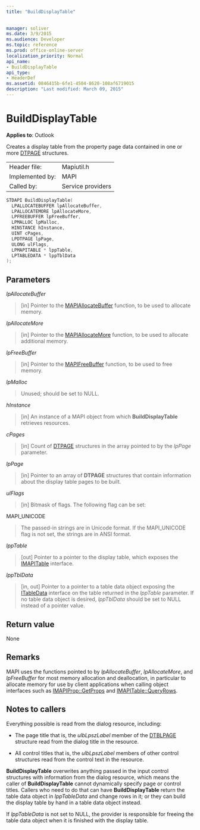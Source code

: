 ```yaml
---
title: "BuildDisplayTable"
 
 
manager: soliver
ms.date: 3/9/2015
ms.audience: Developer
ms.topic: reference
ms.prod: office-online-server
localization_priority: Normal
api_name:
- BuildDisplayTable
api_type:
- HeaderDef
ms.assetid: 0846415b-6fe1-4504-8620-108af6719015
description: "Last modified: March 09, 2015"
---
```


# BuildDisplayTable

  
  
**Applies to**: Outlook 
  
Creates a display table from the property page data contained in one or more [DTPAGE](dtpage.md) structures. 
  
|||
|:-----|:-----|
|Header file:  <br/> |Mapiutil.h  <br/> |
|Implemented by:  <br/> |MAPI  <br/> |
|Called by:  <br/> |Service providers  <br/> |
   
```cpp
STDAPI BuildDisplayTable(
  LPALLOCATEBUFFER lpAllocateBuffer,
  LPALLOCATEMORE lpAllocateMore,
  LPFREEBUFFER lpFreeBuffer,
  LPMALLOC lpMalloc,
  HINSTANCE hInstance,
  UINT cPages,
  LPDTPAGE lpPage,
  ULONG ulFlags,
  LPMAPITABLE * lppTable,
  LPTABLEDATA * lppTblData
);
```

## Parameters

 _lpAllocateBuffer_
  
> [in] Pointer to the [MAPIAllocateBuffer](mapiallocatebuffer.md) function, to be used to allocate memory. 
    
 _lpAllocateMore_
  
> [in] Pointer to the [MAPIAllocateMore](mapiallocatemore.md) function, to be used to allocate additional memory. 
    
 _lpFreeBuffer_
  
> [in] Pointer to the [MAPIFreeBuffer](mapifreebuffer.md) function, to be used to free memory. 
    
 _lpMalloc_
  
> Unused; should be set to NULL. 
    
 _hInstance_
  
> [in] An instance of a MAPI object from which **BuildDisplayTable** retrieves resources. 
    
 _cPages_
  
> [in] Count of [DTPAGE](dtpage.md) structures in the array pointed to by the  _lpPage_ parameter. 
    
 _lpPage_
  
> [in] Pointer to an array of **DTPAGE** structures that contain information about the display table pages to be built. 
    
 _ulFlags_
  
> [in] Bitmask of flags. The following flag can be set:
    
MAPI_UNICODE 
  
> The passed-in strings are in Unicode format. If the MAPI_UNICODE flag is not set, the strings are in ANSI format. 
    
 _lppTable_
  
> [out] Pointer to a pointer to the display table, which exposes the [IMAPITable](imapitableiunknown.md) interface. 
    
 _lppTblData_
  
> [in, out] Pointer to a pointer to a table data object exposing the [ITableData](itabledataiunknown.md) interface on the table returned in the  _lppTable_ parameter. If no table data object is desired,  _lppTblData_ should be set to NULL instead of a pointer value. 
    
## Return value

None
  
## Remarks

MAPI uses the functions pointed to by  _lpAllocateBuffer_,  _lpAllocateMore_, and  _lpFreeBuffer_ for most memory allocation and deallocation, in particular to allocate memory for use by client applications when calling object interfaces such as [IMAPIProp::GetProps](imapiprop-getprops.md) and [IMAPITable::QueryRows](imapitable-queryrows.md). 
  
## Notes to callers

Everything possible is read from the dialog resource, including:
  
- The page title that is, the  _ulbLpszLabel_ member of the [DTBLPAGE](dtblpage.md) structure read from the dialog title in the resource. 
    
- All control titles that is, the  _ulbLpszLabel_ members of other control structures read from the control text in the resource. 
    
 **BuildDisplayTable** overwrites anything passed in the input control structures with information from the dialog resource, which means the caller of **BuildDisplayTable** cannot dynamically specify page or control titles. Callers who need to do that can have **BuildDisplayTable** return the table data object in  _lppTableData_ and change rows in it; or they can build the display table by hand in a table data object instead. 
  
If  _lppTableData_ is not set to NULL, the provider is responsible for freeing the table data object when it is finished with the display table. 
  

